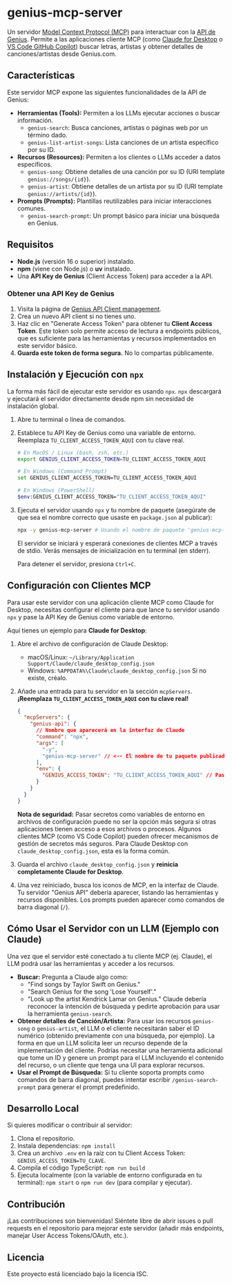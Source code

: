 # genius-mcp-server

Un servidor [Model Context Protocol (MCP)](https://modelcontextprotocol.io) para interactuar con la [API de Genius](https://docs.genius.com/). Permite a las aplicaciones cliente MCP (como [Claude for Desktop](https://claude.ai/download) o [VS Code GitHub Copilot](https://code.visualstudio.com/docs/copilot/chat/chat-agent-mode)) buscar letras, artistas y obtener detalles de canciones/artistas desde Genius.com.

## Características

Este servidor MCP expone las siguientes funcionalidades de la API de Genius:

- **Herramientas (Tools):** Permiten a los LLMs ejecutar acciones o buscar información.
  - `genius-search`: Busca canciones, artistas o páginas web por un término dado.
  - `genius-list-artist-songs`: Lista canciones de un artista específico por su ID.
- **Recursos (Resources):** Permiten a los clientes o LLMs acceder a datos específicos.
  - `genius-song`: Obtiene detalles de una canción por su ID (URI template `genius://songs/{id}`).
  - `genius-artist`: Obtiene detalles de un artista por su ID (URI template `genius://artists/{id}`).
- **Prompts (Prompts):** Plantillas reutilizables para iniciar interacciones comunes.
  - `genius-search-prompt`: Un prompt básico para iniciar una búsqueda en Genius.

## Requisitos

- **Node.js** (versión 16 o superior) instalado.
- **npm** (viene con Node.js) o **uv** instalado.
- Una **API Key de Genius** (Client Access Token) para acceder a la API.

### Obtener una API Key de Genius

1.  Visita la página de [Genius API Client management](https://genius.com/api-clients).
2.  Crea un nuevo API client si no tienes uno.
3.  Haz clic en "Generate Access Token" para obtener tu **Client Access Token**. Este token solo permite acceso de lectura a endpoints públicos, que es suficiente para las herramientas y recursos implementados en este servidor básico.
4.  **Guarda este token de forma segura.** No lo compartas públicamente.

## Instalación y Ejecución con `npx`

La forma más fácil de ejecutar este servidor es usando `npx`. `npx` descargará y ejecutará el servidor directamente desde npm sin necesidad de instalación global.

1.  Abre tu terminal o línea de comandos.
2.  Establece tu API Key de Genius como una variable de entorno. Reemplaza `TU_CLIENT_ACCESS_TOKEN_AQUI` con tu clave real.

    ```bash
    # En MacOS / Linux (bash, zsh, etc.)
    export GENIUS_CLIENT_ACCESS_TOKEN=TU_CLIENT_ACCESS_TOKEN_AQUI

    # En Windows (Command Prompt)
    set GENIUS_CLIENT_ACCESS_TOKEN=TU_CLIENT_ACCESS_TOKEN_AQUI

    # En Windows (PowerShell)
    $env:GENIUS_CLIENT_ACCESS_TOKEN="TU_CLIENT_ACCESS_TOKEN_AQUI"
    ```

3.  Ejecuta el servidor usando `npx` y tu nombre de paquete (asegúrate de que sea el nombre correcto que usaste en `package.json` al publicar):

    ```bash
    npx -y genius-mcp-server # Usando el nombre de paquete 'genius-mcp-server' como ejemplo
    ```

    El servidor se iniciará y esperará conexiones de clientes MCP a través de stdio. Verás mensajes de inicialización en tu terminal (en stderr).

    Para detener el servidor, presiona `Ctrl+C`.

## Configuración con Clientes MCP

Para usar este servidor con una aplicación cliente MCP como Claude for Desktop, necesitas configurar el cliente para que lance tu servidor usando `npx` y pase la API Key de Genius como variable de entorno.

Aquí tienes un ejemplo para **Claude for Desktop**:

1.  Abre el archivo de configuración de Claude Desktop:

    - macOS/Linux: `~/Library/Application Support/Claude/claude_desktop_config.json`
    - Windows: `%APPDATA%\Claude\claude_desktop_config.json`
      Si no existe, créalo.

2.  Añade una entrada para tu servidor en la sección `mcpServers`. **¡Reemplaza `TU_CLIENT_ACCESS_TOKEN_AQUI` con tu clave real!**

    ```json
    {
      "mcpServers": {
        "genius-api": {
          // Nombre que aparecerá en la interfaz de Claude
          "command": "npx",
          "args": [
            "-y",
            "genius-mcp-server" // <-- El nombre de tu paquete publicado en npm
          ],
          "env": {
            "GENIUS_ACCESS_TOKEN": "TU_CLIENT_ACCESS_TOKEN_AQUI" // Pasa la clave como variable de entorno
          }
        }
      }
    }
    ```

    **Nota de seguridad:** Pasar secretos como variables de entorno en archivos de configuración puede no ser la opción más segura si otras aplicaciones tienen acceso a esos archivos o procesos. Algunos clientes MCP (como VS Code Copilot) pueden ofrecer mecanismos de gestión de secretos más seguros. Para Claude Desktop con `claude_desktop_config.json`, esta es la forma común.

3.  Guarda el archivo `claude_desktop_config.json` y **reinicia completamente Claude for Desktop**.

4.  Una vez reiniciado, busca los iconos de MCP, en la interfaz de Claude. Tu servidor "Genius API" debería aparecer, listando las herramientas y recursos disponibles. Los prompts pueden aparecer como comandos de barra diagonal (`/`).

## Cómo Usar el Servidor con un LLM (Ejemplo con Claude)

Una vez que el servidor esté conectado a tu cliente MCP (ej. Claude), el LLM podrá usar las herramientas y acceder a los recursos.

- **Buscar:** Pregunta a Claude algo como:
  - "Find songs by Taylor Swift on Genius."
  - "Search Genius for the song 'Lose Yourself'."
  - "Look up the artist Kendrick Lamar on Genius."
    Claude debería reconocer la intención de búsqueda y pedirte aprobación para usar la herramienta `genius-search`.
- **Obtener detalles de Canción/Artista:** Para usar los recursos `genius-song` o `genius-artist`, el LLM o el cliente necesitarán saber el ID numérico (obtenido previamente con una búsqueda, por ejemplo). La forma en que un LLM solicita leer un recurso depende de la implementación del cliente. Podrías necesitar una herramienta adicional que tome un ID y genere un prompt para el LLM incluyendo el contenido del recurso, o un cliente que tenga una UI para explorar recursos.
- **Usar el Prompt de Búsqueda:** Si tu cliente soporta prompts como comandos de barra diagonal, puedes intentar escribir `/genius-search-prompt` para generar el prompt predefinido.

## Desarrollo Local

Si quieres modificar o contribuir al servidor:

1.  Clona el repositorio.
2.  Instala dependencias: `npm install`
3.  Crea un archivo `.env` en la raíz con tu Client Access Token: `GENIUS_ACCESS_TOKEN=TU_CLAVE`.
4.  Compila el código TypeScript: `npm run build`
5.  Ejecuta localmente (con la variable de entorno configurada en tu terminal): `npm start` o `npm run dev` (para compilar y ejecutar).

## Contribución

¡Las contribuciones son bienvenidas! Siéntete libre de abrir issues o pull requests en el repositorio para mejorar este servidor (añadir más endpoints, manejar User Access Tokens/OAuth, etc.).

## Licencia

Este proyecto está licenciado bajo la licencia ISC.
